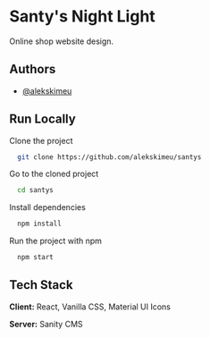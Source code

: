 
# Santy's Night Light

Online shop website design. 


## Authors

- [@alekskimeu](https://www.github.com/alekskimeu)


## Run Locally

Clone the project

```bash
  git clone https://github.com/alekskimeu/santys
```

Go to the cloned project

```bash
  cd santys
```

Install dependencies
```bash
  npm install
```

Run the project with npm

```bash
  npm start
```


## Tech Stack

**Client:** React, Vanilla CSS, Material UI Icons

**Server:** Sanity CMS

